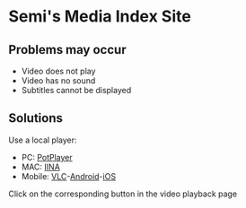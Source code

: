 # Semi's Media Index Site
## Problems may occur
- Video does not play
- Video has no sound
- Subtitles cannot be displayed
## Solutions
Use a local player:
- PC: [PotPlayer](https://potplayer.daum.net/)
- MAC: [IINA](https://iina.io/)
- Mobile: [VLC](https://www.videolan.org/)-[Android](https://www.videolan.org/vlc/download-android.html)-[iOS](https://www.videolan.org/vlc/download-ios.html) 
 
Click on the corresponding button in the video playback page
